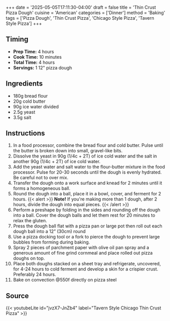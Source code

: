 +++
date = '2025-05-05T17:11:30-04:00'
draft = false
title = 'Thin Crust Pizza Dough'
cuisine = 'American'
categories = ['Dinner']
method = 'Baking'
tags = ['Pizza Dough', 'Thin Crust Pizza', 'Chicago Style Pizza', 'Tavern Style Pizza']
+++

## Timing

- **Prep Time:** 4 hours
- **Cook Time:** 10 minutes
- **Total Time:** 4 hours
- **Servings:** 1 12" pizza dough

## Ingredients

- 180g bread flour
- 20g cold butter
- 90g ice water divided
- 2.5g yeast
- 3.5g salt

## Instructions

1. In a food processor, combine the bread flour and cold butter. Pulse until the butter is broken down into small, gravel-like bits.
2. Dissolve the yeast in 90g (1/4c + 2T) of ice cold water and the salt in another 90g (1/4c + 2T) of ice cold water.
3. Add the yeast water and salt water to the flour-butter mixture in the food processor. Pulse for 20-30 seconds until the dough is evenly hydrated. Be careful not to over mix.
4. Transfer the dough onto a work surface and knead for 2 minutes until it forms a homogeneous ball.
5. Round the dough into a ball, place it in a bowl, cover, and ferment for 2 hours.
   {{< alert >}}
   **Note!** If you're making more than 1 dough, after 2 hours, divide the dough into equal pieces.
   {{< /alert >}}
6. Perform a preshape by folding in the sides and rounding off the dough into a ball. Cover the dough balls and let them rest for 20 minutes to relax the gluten.
7. Press the dough ball flat with a pizza pan or large pot then roll out each dough ball into a 12” (30cm) round
8. Use a pizza docking tool or a fork to pierce the dough to prevent large bubbles from forming during baking.
9. Spray 2 pieces of parchment paper with olive oil pan spray and a generous amount of fine grind cornmeal and place rolled out pizza doughs on top.
10. Place both doughs stacked on a sheet tray and refrigerate, uncovered, for 4-24 hours to cold ferment and develop a skin for a crispier crust. Preferably 24 hours.
11. Bake on convection @550f directly on pizza steel

## Source

{{< youtubeLite id="jvzX7-JnZb4" label="Tavern Style Chicago Thin Crust Pizza" >}}
